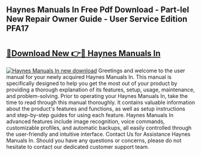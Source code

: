## Haynes Manuals In Free Pdf Download - Part-lel New Repair Owner Guide - User Service Edition PFA17

# <h2><a href="http://bc27232.oget.top/?id=Haynes+Manuals+In">🔗Download New 👉🔴 Haynes Manuals In</a></h2>

[![Haynes Manuals In new download](https://i.imgur.com/5g1atiW.png)](http://bc27232.oget.top/?id=Haynes+Manuals+In)
Greetings and welcome to the user manual for your newly acquired Haynes Manuals In. This manual is specifically designed to help you get the most out of your product by providing a thorough explanation of its features, setup, usage, maintenance, and problem-solving. Prior to operating your Haynes Manuals In, take the time to read through this manual thoroughly. It contains valuable information about the product's features and functions, as well as setup instructions and step-by-step guides for using each feature. Haynes Manuals In advanced features include image recognition, voice commands, customizable profiles, and automatic backups, all easily controlled through the user-friendly and intuitive interface. Contact Us for Assistance Haynes Manuals In. Should you have any questions or concerns, please do not hesitate to contact our dedicated customer support team.
